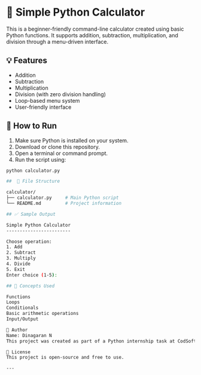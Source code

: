 # 🧮 Simple Python Calculator

This is a beginner-friendly command-line calculator created using basic Python functions. It supports addition, subtraction, multiplication, and division through a menu-driven interface.

## 💡 Features

- Addition
- Subtraction
- Multiplication
- Division (with zero division handling)
- Loop-based menu system
- User-friendly interface

## 🚀 How to Run

1. Make sure Python is installed on your system.
2. Download or clone this repository.
3. Open a terminal or command prompt.
4. Run the script using:

```bash
python calculator.py

##  📂 File Structure

calculator/
├── calculator.py     # Main Python script
└── README.md         # Project information

## ✅ Sample Output

Simple Python Calculator
------------------------

Choose operation:
1. Add
2. Subtract
3. Multiply
4. Divide
5. Exit
Enter choice (1-5):

## 🧠 Concepts Used

Functions
Loops
Conditionals
Basic arithmetic operations
Input/Output

📘 Author
Name: Dinagaran N
This project was created as part of a Python internship task at CodSoft.

📄 License
This project is open-source and free to use.

---
